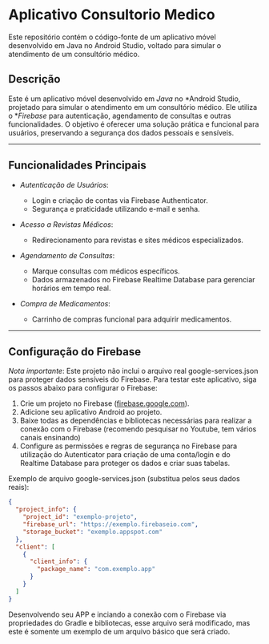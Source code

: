 # Aplicativo Consultorio Medico
 Este repositório contém o código-fonte de um aplicativo móvel desenvolvido em Java no Android Studio, voltado para simular o atendimento de um consultório médico. 

## Descrição  
Este é um aplicativo móvel desenvolvido em *Java* no *Android Studio, projetado para simular o atendimento em um consultório médico. Ele utiliza o **Firebase* para autenticação, agendamento de consultas e outras funcionalidades. O objetivo é oferecer uma solução prática e funcional para usuários, preservando a segurança dos dados pessoais e sensíveis.  

---

## Funcionalidades Principais  
- *Autenticação de Usuários*:  
  - Login e criação de contas via Firebase Authenticator.  
  - Segurança e praticidade utilizando e-mail e senha.  

- *Acesso a Revistas Médicos*:  
  - Redirecionamento para revistas e sites médicos especializados.  

- *Agendamento de Consultas*:  
  - Marque consultas com médicos específicos.  
  - Dados armazenados no Firebase Realtime Database para gerenciar horários em tempo real.  

- *Compra de Medicamentos*:  
  - Carrinho de compras funcional para adquirir medicamentos.  

---

## Configuração do Firebase  

*Nota importante*: Este projeto não inclui o arquivo real google-services.json para proteger dados sensíveis do Firebase. Para testar este aplicativo, siga os passos abaixo para configurar o Firebase:  

1. Crie um projeto no Firebase ([firebase.google.com](https://firebase.google.com)).  
2. Adicione seu aplicativo Android ao projeto.  
3. Baixe todas as dependências e bibliotecas necessárias para realizar a conexão com o Firebase (recomendo pesquisar no Youtube, tem vários canais ensinando)  
4. Configure as permissões e regras de segurança no Firebase para utilização do Autenticator para criação de uma conta/login e do Realtime Database para proteger os dados e criar suas tabelas.  

Exemplo de arquivo google-services.json (substitua pelos seus dados reais):  
```json
{
  "project_info": {
    "project_id": "exemplo-projeto",
    "firebase_url": "https://exemplo.firebaseio.com",
    "storage_bucket": "exemplo.appspot.com"
  },
  "client": [
    {
      "client_info": {
        "package_name": "com.exemplo.app"
      }
    }
  ]
}
```
Desenvolvendo seu APP e inciando a conexão com o Firebase via propriedades do Gradle e bibliotecas, esse arquivo será modificado, mas este é somente um exemplo de um arquivo básico que será criado.
